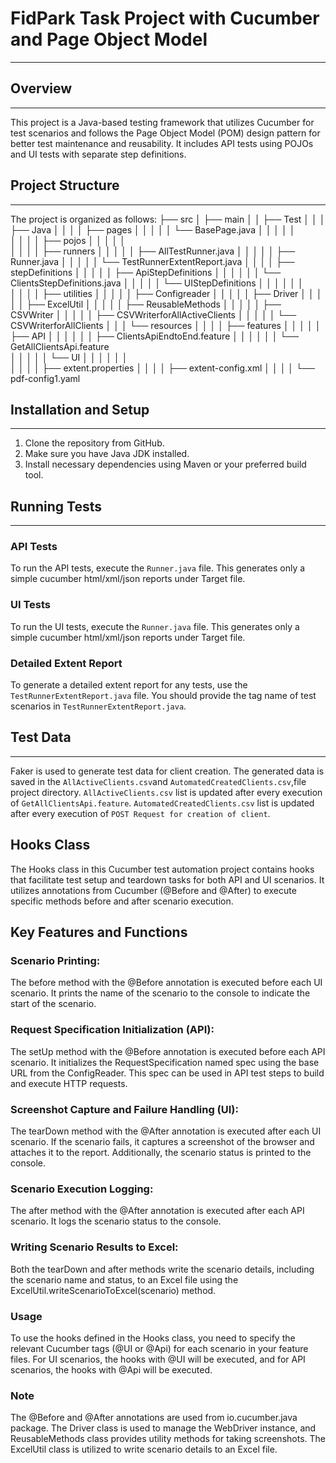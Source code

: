 # FidPark Task Project with Cucumber and Page Object Model
___
## Overview
___
This project is a Java-based testing framework that utilizes Cucumber for test scenarios and follows the Page Object Model (POM) design pattern for better test maintenance and reusability. It includes API tests using POJOs and UI tests with separate step definitions.

## Project Structure
___
The project is organized as follows:
├── src
│   ├── main
│   │   ├── Test
│   │   │   ├── Java
│   │   │   │   ├── pages
│   │   │   │   │   └── BasePage.java
│   │   │   │   │    
│   │   │   │   ├── pojos
│   │   │   │   │   
│   │   │   │   ├── runners
│   │   │   │   │   ├── AllTestRunner.java
│   │   │   │   │   ├── Runner.java
│   │   │   │   │   └── TestRunnerExtentReport.java
│   │   │   │   ├── stepDefinitions
│   │   │   │   │   ├── ApiStepDefinitions
│   │   │   │   │   │   └── ClientsStepDefinitions.java
│   │   │   │   │   └── UIStepDefinitions
│   │   │   │   │   │   
│   │   │   │   ├── utilities
│   │   │   │   │   ├── Configreader
│   │   │   │   │   ├── Driver
│   │   │   │   │   ├── ExcelUtil
│   │   │   │   │   ├── ReusableMethods
│   │   │   │   │   ├── CSVWriter
│   │   │   │   │   ├── CSVWriterforAllActiveClients
│   │   │   │   │   └── CSVWriterforAllClients
│   │   │   └── resources
│   │   │   │   ├── features
│   │   │   │   │   ├── API
│   │   │   │   │   │   ├── ClientsApiEndtoEnd.feature
│   │   │   │   │   │   └── GetAllClientsApi.feature                      
│   │   │   │   │   └── UI
│   │   │   │   │   │   
│   │   │   │   ├── extent.properties
│   │   │   │   ├── extent-config.xml
│   │   │   │   └── pdf-config1.yaml

## Installation and Setup
___
1. Clone the repository from GitHub.
2. Make sure you have Java JDK installed.
3. Install necessary dependencies using Maven or your preferred build tool.

## Running Tests
___
### API Tests

To run the API tests, execute the `Runner.java` file.
This generates only a simple cucumber html/xml/json reports under Target file.


### UI Tests

To run the UI tests, execute the `Runner.java` file.
This generates only a simple cucumber html/xml/json reports under Target file.



### Detailed Extent Report

To generate a detailed extent report for any tests, use the `TestRunnerExtentReport.java` file.
You should provide the tag name of test scenarios in `TestRunnerExtentReport.java`.


## Test Data
___
Faker is used to generate test data for client creation. The generated data is saved in the `AllActiveClients.csv`and `AutomatedCreatedClients.csv`,file project directory.
`AllActiveClients.csv` list is updated after every execution of `GetAllClientsApi.feature`.
`AutomatedCreatedClients.csv` list is updated after every execution of `POST Request for creation of client`.

## Hooks Class
The Hooks class in this Cucumber test automation project contains hooks that facilitate test setup and teardown tasks for both API and UI scenarios. It utilizes annotations from Cucumber (@Before and @After) to execute specific methods before and after scenario execution.

## Key Features and Functions
### Scenario Printing: 
The before method with the @Before annotation is executed before each UI scenario. It prints the name of the scenario to the console to indicate the start of the scenario.

### Request Specification Initialization (API): 
The setUp method with the @Before annotation is executed before each API scenario. It initializes the RequestSpecification named spec using the base URL from the ConfigReader. This spec can be used in API test steps to build and execute HTTP requests.

### Screenshot Capture and Failure Handling (UI): 
The tearDown method with the @After annotation is executed after each UI scenario. If the scenario fails, it captures a screenshot of the browser and attaches it to the report. Additionally, the scenario status is printed to the console.

### Scenario Execution Logging: 
The after method with the @After annotation is executed after each API scenario. It logs the scenario status to the console.

### Writing Scenario Results to Excel: 
Both the tearDown and after methods write the scenario details, including the scenario name and status, to an Excel file using the ExcelUtil.writeScenarioToExcel(scenario) method.

### Usage
To use the hooks defined in the Hooks class, you need to specify the relevant Cucumber tags (@UI or @Api) for each scenario in your feature files. For UI scenarios, the hooks with @UI will be executed, and for API scenarios, the hooks with @Api will be executed.

### Note
The @Before and @After annotations are used from io.cucumber.java package.
The Driver class is used to manage the WebDriver instance, and ReusableMethods class provides utility methods for taking screenshots.
The ExcelUtil class is utilized to write scenario details to an Excel file.
 
 
